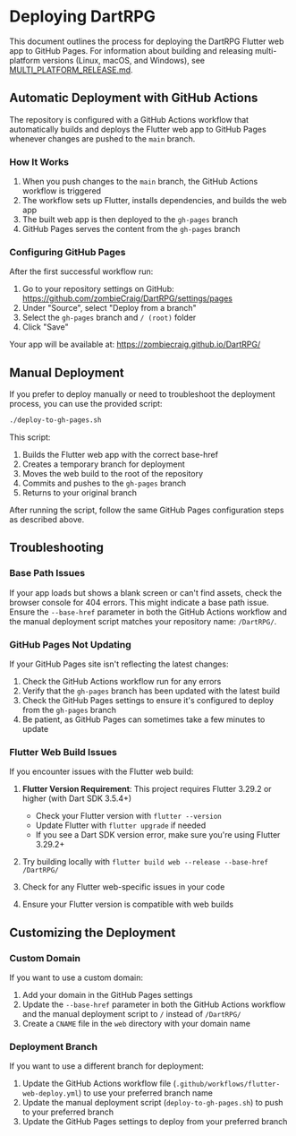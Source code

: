 # Deploying DartRPG

This document outlines the process for deploying the DartRPG Flutter web app to GitHub Pages. For information about building and releasing multi-platform versions (Linux, macOS, and Windows), see [MULTI_PLATFORM_RELEASE.md](MULTI_PLATFORM_RELEASE.md).

## Automatic Deployment with GitHub Actions

The repository is configured with a GitHub Actions workflow that automatically builds and deploys the Flutter web app to GitHub Pages whenever changes are pushed to the `main` branch.

### How It Works

1. When you push changes to the `main` branch, the GitHub Actions workflow is triggered
2. The workflow sets up Flutter, installs dependencies, and builds the web app
3. The built web app is then deployed to the `gh-pages` branch
4. GitHub Pages serves the content from the `gh-pages` branch

### Configuring GitHub Pages

After the first successful workflow run:

1. Go to your repository settings on GitHub: https://github.com/zombieCraig/DartRPG/settings/pages
2. Under "Source", select "Deploy from a branch"
3. Select the `gh-pages` branch and `/ (root)` folder
4. Click "Save"

Your app will be available at: https://zombiecraig.github.io/DartRPG/

## Manual Deployment

If you prefer to deploy manually or need to troubleshoot the deployment process, you can use the provided script:

```bash
./deploy-to-gh-pages.sh
```

This script:
1. Builds the Flutter web app with the correct base-href
2. Creates a temporary branch for deployment
3. Moves the web build to the root of the repository
4. Commits and pushes to the `gh-pages` branch
5. Returns to your original branch

After running the script, follow the same GitHub Pages configuration steps as described above.

## Troubleshooting

### Base Path Issues

If your app loads but shows a blank screen or can't find assets, check the browser console for 404 errors. This might indicate a base path issue. Ensure the `--base-href` parameter in both the GitHub Actions workflow and the manual deployment script matches your repository name: `/DartRPG/`.

### GitHub Pages Not Updating

If your GitHub Pages site isn't reflecting the latest changes:

1. Check the GitHub Actions workflow run for any errors
2. Verify that the `gh-pages` branch has been updated with the latest build
3. Check the GitHub Pages settings to ensure it's configured to deploy from the `gh-pages` branch
4. Be patient, as GitHub Pages can sometimes take a few minutes to update

### Flutter Web Build Issues

If you encounter issues with the Flutter web build:

1. **Flutter Version Requirement**: This project requires Flutter 3.29.2 or higher (with Dart SDK 3.5.4+)
   - Check your Flutter version with `flutter --version`
   - Update Flutter with `flutter upgrade` if needed
   - If you see a Dart SDK version error, make sure you're using Flutter 3.29.2+

2. Try building locally with `flutter build web --release --base-href /DartRPG/`
3. Check for any Flutter web-specific issues in your code
4. Ensure your Flutter version is compatible with web builds

## Customizing the Deployment

### Custom Domain

If you want to use a custom domain:

1. Add your domain in the GitHub Pages settings
2. Update the `--base-href` parameter in both the GitHub Actions workflow and the manual deployment script to `/` instead of `/DartRPG/`
3. Create a `CNAME` file in the `web` directory with your domain name

### Deployment Branch

If you want to use a different branch for deployment:

1. Update the GitHub Actions workflow file (`.github/workflows/flutter-web-deploy.yml`) to use your preferred branch name
2. Update the manual deployment script (`deploy-to-gh-pages.sh`) to push to your preferred branch
3. Update the GitHub Pages settings to deploy from your preferred branch
